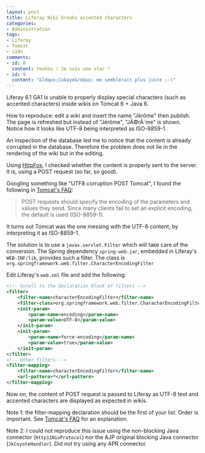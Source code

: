 ```yaml
---
layout: post
title: Liferay Wiki breaks accented characters
categories:
- Administration
tags:
- Liferay
- Tomcat
- i18n
comments:
- id: 8
  content: Youhou ! Je suis une star !
- id: 9
  content: "&ldquo;Cobaye&rdquo; me semblerait plus juste ;-)"
---
```


Liferay 6.1 GA1 is unable to properly display special characters (such as accented characters) inside wikis on Tomcat 6 + Java 6.

How to reproduce: edit a wiki and insert the name "Jérôme" then publish. The page is refreshed but instead of "Jérôme", "JÃ©rÃ´me" is shown.
Notice how it looks like UTF-8 being interpreted as ISO-8859-1.

An inspection of the database led me to notice that the content is already corrupted in the database. Therefore the problem does not lie in the rendering of the wiki but in the editing.

Using [HttpFox](http://code.google.com/p/httpfox/), I checked whether the content is properly sent to the server. It is, using a POST request (so far, so good).

Googling something like "UTF8 corruption POST Tomcat", I found the following in [Tomcat's FAQ](http://wiki.apache.org/tomcat/FAQ/CharacterEncoding#Q3):

> POST requests should specify the encoding of the parameters and values they send. Since many clients fail to set an explicit encoding, the default is used (ISO-8859-1).

It turns out Tomcat was the one messing with the UTF-8 content; by interpreting it as ISO-8859-1.

The solution is to use a `javax.servlet.Filter` which will take care of the conversion.
The Spring dependency `spring-web.jar`, embedded in Liferay's `WEB-INF/lib`, provides such a filter.
The class is `org.springframework.web.filter.CharacterEncodingFilter`

Edit Liferay's `web.xml` file and add the following:

```xml
<!-- Scroll to the declaration block of filters -->
<filter>
    <filter-name>characterEncodingFilter</filter-name>
    <filter-class>org.springframework.web.filter.CharacterEncodingFilter</filter-class>
    <init-param>
        <param-name>encoding</param-name>
        <param-value>UTF-8</param-value>
    </init-param>
    <init-param>
        <param-name>force-encoding</param-name>
        <param-value>true</param-value>
    </init-param>
</filter>
<!-- Other filters -->
<filter-mapping>
    <filter-name>characterEncodingFilter</filter-name>
    <url-pattern>*</url-pattern>
</filter-mapping>
```

Now on, the content of POST request is passed to Liferay as UTF-8 text and accented characters are displayed as expected in wikis.

Note 1: the filter-mapping declaration should be the first of your list. Order is important. See [Tomcat's FAQ](http://wiki.apache.org/tomcat/FAQ/CharacterEncoding#Q3) for an explanation.

Note 2: I could not reproduce this issue using the non-blocking Java connector (`Http11NioProtocol`) nor the AJP original blocking Java connector (`JkCoyoteHandler`). Did not try using any APR connector.